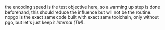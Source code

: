 the encoding speed is the test objective here, so a warming up step is done beforehand, this should reduce the influence but will not be the routine.  
nopgo is the exact same code built with exact same toolchain, only without pgo, but let's just keep it *Internal (TM)*.